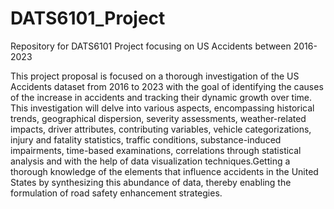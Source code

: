 # DATS6101_Project
Repository for DATS6101 Project focusing on US Accidents between 2016-2023

This project proposal is focused on a thorough investigation of the US Accidents dataset from 2016 to 2023 with the goal of identifying the causes of the increase in accidents and tracking their dynamic growth over time. This investigation will delve into various aspects, encompassing historical trends, geographical dispersion, severity assessments, weather-related impacts, driver attributes, contributing variables, vehicle categorizations, injury and fatality statistics, traffic conditions, substance-induced impairments, time-based examinations, correlations through statistical analysis and with the help of data visualization techniques.Getting a thorough knowledge of the elements that influence accidents in the United States by synthesizing this abundance of data, thereby enabling the formulation of road safety enhancement strategies.
